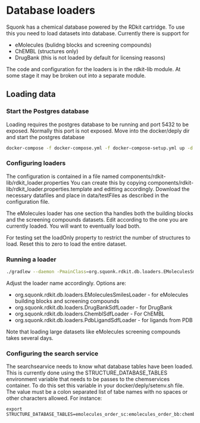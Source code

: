 # Database loaders

Squonk has a chemical database powered by the RDkit cartridge.
To use this you need to load datasets into database.
Currently there is support for
* eMolecules (bulidng blocks and screening compounds)
* ChEMBL (structures only)
* DrugBank (this is not loaded by default for licensing reasons)

The code and configuration for the loaders is in the rdkit-lib module.
At some stage it may be broken out into a separate module.

## Loading data

### Start the Postgres database

Loading requires the postgres database to be running and port 5432 to be exposed.
Normally this port is not exposed.
Move into the docker/deply dir and start the postgres database

```sh
docker-compose -f docker-compose.yml -f docker-compose-setup.yml up -d postgres
```

### Configuring loaders

The configuration is contained in a file named components/rdkit-lib/rdkit_loader.properties
You can create this by copying components/rdkit-lib/rdkit_loader.properties.template and editting accordingly.
Download the necessary datafiles and place in data/testFiles as described in the configuration file.

The eMolecules loader has one section tha handles both the building blocks and the screening compounds datasets.
Edit according to the one you are currently loaded. You will want to eventually load both. 

For testing set the loadOnly property to restrict the number of structures to load. Reset this to zero to load the 
entire dataset.

### Running a loader

```sh
./gradlew --daemon -PmainClass=org.squonk.rdkit.db.loaders.EMoleculesSmilesLoader rdkit-lib:execute
```

Adjust the loader name accordingly. Options are:
* org.squonk.rdkit.db.loaders.EMoleculesSmilesLoader - for eMolecules building blocks and screening compounds
* org.squonk.rdkit.db.loaders.DrugBankSdfLoader - for DrugBank
* org.squonk.rdkit.db.loaders.ChemblSdfLoader - For ChEMBL
* org.squonk.rdkit.db.loaders.PdbLigandSdfLoader - for ligands from PDB

Note that loading large datasets like eMolecules screening compounds takes several days.

### Configuring the search service

The searchsearvice needs to know what database tables have been loaded.
This is currently done using the STRUCTURE_DATABASE_TABLES environment variable
that needs to be passes to the chemservices container. To do this set this variable
in your docker/deply/setenv.sh file. The value must be a colon separated list of tabe names
with no spaces or other characters allowed. For instance:

```
export STRUCTURE_DATABASE_TABLES=emolecules_order_sc:emolecules_order_bb:chembl_23:pdb_ligand
```



